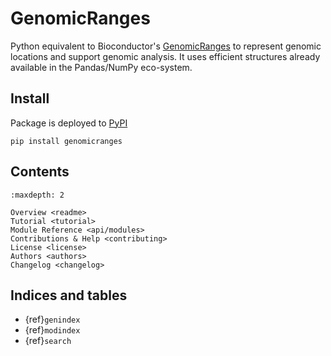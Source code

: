 # GenomicRanges

Python equivalent to Bioconductor's [GenomicRanges](https://bioconductor.org/packages/release/bioc/html/GenomicRanges.html) to represent genomic locations and support genomic analysis. It uses efficient structures already available in the Pandas/NumPy eco-system.

## Install

Package is deployed to [PyPI](https://pypi.org/project/genomicranges/)

```shell
pip install genomicranges
```

## Contents

```{toctree}
:maxdepth: 2

Overview <readme>
Tutorial <tutorial>
Module Reference <api/modules>
Contributions & Help <contributing>
License <license>
Authors <authors>
Changelog <changelog>
```

## Indices and tables

- {ref}`genindex`
- {ref}`modindex`
- {ref}`search`

[Sphinx]: http://www.sphinx-doc.org/
[Markdown]: https://daringfireball.net/projects/markdown/
[reStructuredText]: http://www.sphinx-doc.org/en/master/usage/restructuredtext/basics.html
[recommonmark]: https://recommonmark.readthedocs.io/en/latest
[autostructify]: https://recommonmark.readthedocs.io/en/latest/auto_structify.html

